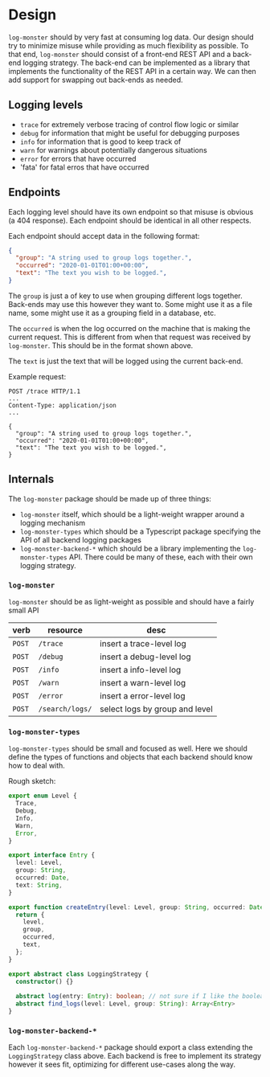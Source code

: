 # Design

`log-monster` should by very fast at consuming log data.  Our design should try to minimize misuse while providing as much flexibility as possible.  To that end, `log-monster` should consist of a front-end REST API and a back-end logging strategy.  The back-end can be implemented as a library that implements the functionality of the REST API in a certain way.  We can then add support for swapping out back-ends as needed.

## Logging levels

- `trace` for extremely verbose tracing of control flow logic or similar
- `debug` for information that might be useful for debugging purposes
- `info` for information that is good to keep track of
- `warn` for warnings about potentially dangerous situations
- `error` for errors that have occurred
- 'fata' for fatal erros that have occurred

## Endpoints

Each logging level should have its own endpoint so that misuse is obvious (a 404 response). Each endpoint should be identical in all other respects.

Each endpoint should accept data in the following format:

```json
{
  "group": "A string used to group logs together.",
  "occurred": "2020-01-01T01:00+00:00",
  "text": "The text you wish to be logged.",
}
```

The `group` is just a of key to use when grouping different logs together.  Back-ends may use this however they want to.  Some might use it as a file name, some might use it as a grouping field in a database, etc.

The `occurred` is when the log occurred on the machine that is making the current request.  This is different from when that request was received by `log-monster`.  This should be in the format shown above.

The `text` is just the text that will be logged using the current back-end.  

Example request:
```
POST /trace HTTP/1.1
...
Content-Type: application/json
...

{
  "group": "A string used to group logs together.",
  "occurred": "2020-01-01T01:00+00:00",
  "text": "The text you wish to be logged.",
}
```
## Internals

The `log-monster` package should be made up of three things:

- `log-monster` itself, which should be a light-weight wrapper around a logging mechanism
- `log-monster-types` which should be a Typescript package specifying the API of all backend logging packages
- `log-monster-backend-*` which should be a library implementing the `log-monster-types` API.  There could be many of these, each with their own logging strategy.

### `log-monster`

`log-monster` should be as light-weight as possible and should have a fairly small API

| verb   | resource        | desc                           |
|--------|-----------------|--------------------------------|
| `POST` | `/trace`        | insert a trace-level log       |
| `POST` | `/debug`        | insert a debug-level log       |
| `POST` | `/info`         | insert a info-level log        |
| `POST` | `/warn`         | insert a warn-level log        |
| `POST` | `/error`        | insert a error-level log       |
| `POST` | `/search/logs/` | select logs by group and level |

### `log-monster-types`

`log-monster-types` should be small and focused as well.  Here we should define the types of functions and objects that each backend should know how to deal with.

Rough sketch:

```typescript
export enum Level {
  Trace,
  Debug,
  Info,
  Warn,
  Error,
}

export interface Entry {
  level: Level,
  group: String,
  occurred: Date,
  text: String,
}

export function createEntry(level: Level, group: String, occurred: Date, text: String) => Entry {
  return {
    level,
    group,
    occurred,
    text,
  };
}

export abstract class LoggingStrategy {
  constructor() {}
  
  abstract log(entry: Entry): boolean; // not sure if I like the boolean, or if this should return a Result<T, E> -ish thing
  abstract find_logs(level: Level, group: String): Array<Entry>
}
```

### `log-monster-backend-*`

Each `log-monster-backend-*` package should export a class extending the `LoggingStrategy` class above.  Each backend is free to implement its strategy however it sees fit, optimizing for different use-cases along the way.
